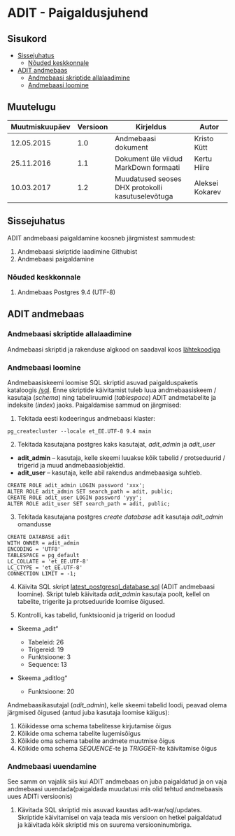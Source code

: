 # ADIT - Paigaldusjuhend

## Sisukord

- [Sissejuhatus](#sissejuhatus)
   * [Nõuded keskkonnale](#nõuded-keskkonnale)
- [ADIT andmebaas](#adit-andmebaas)
   * [Andmebaasi skriptide allalaadimine](#andmebaasi-skriptide-allalaadimine)
   * [Andmebaasi loomine](#andmebaasi-loomine)


## Muutelugu

| Muutmiskuupäev | Versioon | Kirjeldus | Autor |
|---|---|---|---|
| 12.05.2015 | 1.0 | Andmebaasi dokument | Kristo Kütt |
| 25.11.2016 | 1.1 | Dokument üle viidud MarkDown formaati | Kertu Hiire |
| 10.03.2017 | 1.2 | Muudatused seoses DHX protokolli kasutuselevõtuga | Aleksei Kokarev |

## Sissejuhatus

ADIT andmebaasi paigaldamine koosneb järgmistest sammudest:

1.	Andmebaasi skriptide laadimine Githubist
2.	Andmebaasi paigaldamine


### Nõuded keskkonnale

1.	Andmebaas Postgres 9.4 (UTF-8)


## ADIT andmebaas

### Andmebaasi skriptide allalaadimine

Andmebaasi skriptid ja rakenduse algkood on saadaval koos [lähtekoodiga](https://github.com/e-gov/ADIT) 

### Andmebaasi loomine

Andmebaasiskeemi loomise SQL skriptid asuvad paigalduspaketis kataloogis [/sql](../adit-war/sql). Enne skriptide käivitamist tuleb luua andmebaasiskeem / kasutaja (_schema_) ning tabeliruumid (_tablespace_) ADIT andmetabelite ja indeksite (_index_) jaoks. Paigaldamise sammud on järgmised:

1.	Tekitada eesti kodeeringus andmebaasi klaster: 

```
pg_createcluster --locale et_EE.UTF-8 9.4 main
```

2.	Tekitada kasutajana postgres kaks kasutajat, _adit_admin_ ja _adit_user_ 

   - **adit_admin** – kasutaja, kelle skeemi luuakse kõik tabelid / protseduurid / trigerid ja muud andmebaasiobjektid.
   - **adit_user** – kasutaja, kelle abil rakendus andmebaasiga suhtleb. 

```
CREATE ROLE adit_admin LOGIN password 'xxx';
ALTER ROLE adit_admin SET search_path = adit, public;
CREATE ROLE adit_user LOGIN password 'yyy';
ALTER ROLE adit_user SET search_path = adit, public;  
```

3.	Tekitada kasutajana postgres _create database_ adit kasutaja _adit_admin_ omandusse

```
CREATE DATABASE adit
WITH OWNER = adit_admin
ENCODING = 'UTF8'
TABLESPACE = pg_default
LC_COLLATE = 'et_EE.UTF-8'
LC_CTYPE = 'et_EE.UTF-8'
CONNECTION LIMIT = -1;
```

4.	Käivita SQL skript [latest_postgresql_database.sql](../adit-war/sql/latest_postgresql_database.sql) (ADIT andmebaasi loomine). Skript tuleb käivitada _adit_admin_ kasutaja poolt, kellel on tabelite, trigerite ja protseduuride loomise õigused.

5.	Kontrolli, kas tabelid, funktsioonid ja trigerid on loodud 

- Skeema „adit“

   * Tabeleid: 26
   * Trigereid: 19
   * Funktsioone: 3
   * Sequence: 13

- Skeema „aditlog“

   * Funktsioone: 20

Andmebaasikasutajal (_adit_admin_), kelle skeemi tabelid loodi, peavad olema järgmised õigused (antud juba kasutaja loomise käigus):

1.	Kõikidesse oma schema tabelitesse kirjutamise õigus
2.	Kõikide oma schema tabelite lugemisõigus
3.	Kõikide oma schema tabelite andmete muutmise õigus
4.	Kõikide oma schema _SEQUENCE_-te ja _TRIGGER_-ite käivitamise õigus


### Andmebaasi uuendamine

See samm on vajalik siis kui ADIT andmebaas on juba paigaldatud ja on vaja andmebaasi uuendada(paigaldada muudatusi mis olid tehtud andmebaasis uues ADITi versioonis)

1. Kävitada SQL skriptid mis asuvad kaustas adit-war/sql/updates. Skriptide käivitamisel on vaja teada mis versioon on hetkel paigaldatud ja käivitada kõik skriptid mis on suurema versiooninumbriga.


